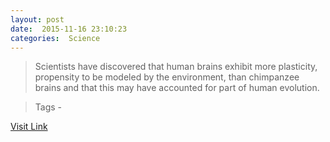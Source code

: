 ```yaml
---
layout: post
date:  2015-11-16 23:10:23 
categories:  Science    
---
```


> Scientists have discovered that human brains exhibit more plasticity, propensity to be modeled by the environment, than chimpanzee brains and that this may have accounted for part of human evolution. 

>Tags -                                                                                                                                                     

[Visit Link](http://www.sciencedaily.com/releases/2015/11/151116181023.htm)

